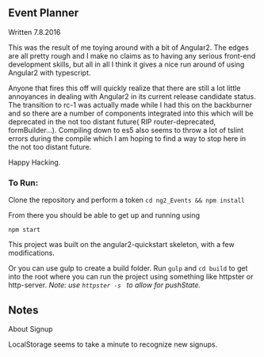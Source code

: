 ## Event Planner

Written 7.8.2016

This was the result of me toying around with a bit of Angular2. The edges are all pretty rough
and I make no claims as to having any serious front-end development skills, but all in all I think it gives a nice run around of using Angular2 with typescript. 

Anyone that fires this off will quickly realize that there are still a lot little annoyances in dealing with Angular2 in its current release candidate status. The transition to rc-1 was actually made while I had this on the backburner and so there are a number of components integrated into this which will be deprecated in the not too distant future( RIP router-deprecated, formBuilder...).
Compiling down to es5 also seems to throw a lot of tslint errors during the compile which I am hoping to find a way to stop here in the not too distant future.

Happy Hacking.


### To Run:

Clone the repository and perform a token
```cd ng2_Events && npm install```

From there you should be able to get up and running using 
```
npm start
```
This project was built on the angular2-quickstart skeleton, with a few modifications.

Or you can use gulp to create a build folder. Run ```gulp```
and ``` cd build ``` to get into the root where you can run the 
project using something like httpster or http-server.
*Note: use ```httpster -s ``` to allow for pushState.*



## Notes
About Signup

LocalStorage seems to take a minute to recognize new signups.

